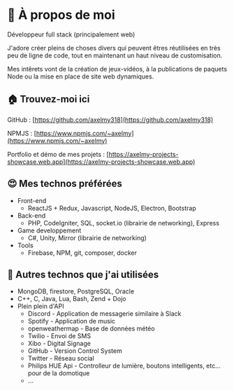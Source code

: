 # 👋 À propos de moi 
Développeur full stack (principalement web)

J'adore créer pleins de choses divers qui peuvent êtres réutilisées en très peu de ligne de code, tout en maintenant un haut niveau de customisation.

Mes intêrets vont de la création de jeux-vidéos, à la publications de paquets Node ou la mise en place de site web dynamiques.

## 🏠 Trouvez-moi ici
GitHub : [https://github.com/axelmy318](https://github.com/axelmy318)

NPMJS : [https://www.npmjs.com/~axelmy](https://www.npmjs.com/~axelmy)

Portfolio et démo de mes projets : [https://axelmy-projects-showcase.web.app](https://axelmy-projects-showcase.web.app)

## 😍 Mes technos préférées 
 - Front-end
   - ReactJS + Redux, Javascript, NodeJS, Electron, Bootstrap
 - Back-end
   - PHP, CodeIgniter, SQL, socket.io (librairie de networking), Express
 - Game developpement
   - C#, Unity, Mirror (librairie de networking)
 - Tools
   - Firebase, NPM, git, composer, docker

## 👀 Autres technos que j'ai utilisées
 - MongoDB, firestore, PostgreSQL, Oracle
 - C++, C, Java, Lua, Bash, Zend + Dojo
 - Plein plein d'API
   - Discord - Application de messagerie similaire à Slack
   - Spotify - Application de music
   - openweathermap - Base de données météo
   - Twilio - Envoi de SMS
   - Xibo - Digital Signage
   - GitHub - Version Control System
   - Twitter - Réseau social
   - Philips HUE Api - Controlleur de lumière, boutons intelligents, etc... pour de la domotique
   - ...
